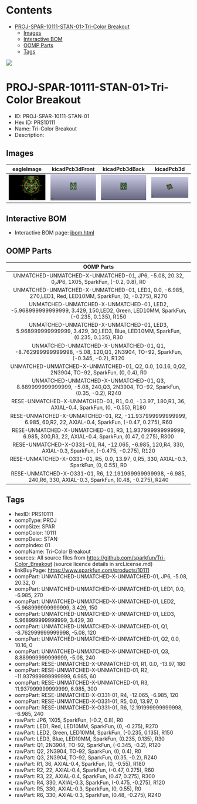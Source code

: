 



Contents
========

* [PROJ-SPAR-10111-STAN-01>Tri-Color Breakout](#proj-spar-10111-stan-01tri-color-breakout)
	* [Images](#images)
	* [Interactive BOM](#interactive-bom)
	* [OOMP Parts](#oomp-parts)
	* [Tags](#tags)
  
![][im]
# PROJ-SPAR-10111-STAN-01>Tri-Color Breakout

- ID: PROJ-SPAR-10111-STAN-01
- Hex ID: PRS10111
- Name: Tri-Color Breakout
- Description: 

## Images
  
  

|eagleImage|kicadPcb3dFront|kicadPcb3dBack|kicadPcb3d|
| :---: | :---: | :---: | :---: |
|[![eagleImage](eagleImage_140.png)](eagleImage_600.png)|[![kicadPcb3dFront](kicadPcb3dFront_140.png)](kicadPcb3dFront_600.png)|[![kicadPcb3dBack](kicadPcb3dBack_140.png)](kicadPcb3dBack_600.png)|[![kicadPcb3d](kicadPcb3d_140.png)](kicadPcb3d_600.png)|

## Interactive BOM

- Interactive BOM page: [ibom.html](kicad/bom/ibom.html)

## OOMP Parts
  

|OOMP Parts|
| :---: |
|UNMATCHED-UNMATCHED-X-UNMATCHED-01, JP6, -5.08, 20.32, 0,JP6, 1X05, SparkFun, (-0.2, 0.8), R0|
|UNMATCHED-UNMATCHED-X-UNMATCHED-01, LED1, 0.0, -6.985, 270,LED1, Red, LED10MM, SparkFun, (0, -0.275), R270|
|UNMATCHED-UNMATCHED-X-UNMATCHED-01, LED2, -5.968999999999999, 3.429, 150,LED2, Green, LED10MM, SparkFun, (-0.235, 0.135), R150|
|UNMATCHED-UNMATCHED-X-UNMATCHED-01, LED3, 5.968999999999999, 3.429, 30,LED3, Blue, LED10MM, SparkFun, (0.235, 0.135), R30|
|UNMATCHED-UNMATCHED-X-UNMATCHED-01, Q1, -8.762999999999998, -5.08, 120,Q1, 2N3904, TO-92, SparkFun, (-0.345, -0.2), R120|
|UNMATCHED-UNMATCHED-X-UNMATCHED-01, Q2, 0.0, 10.16, 0,Q2, 2N3904, TO-92, SparkFun, (0, 0.4), R0|
|UNMATCHED-UNMATCHED-X-UNMATCHED-01, Q3, 8.889999999999999, -5.08, 240,Q3, 2N3904, TO-92, SparkFun, (0.35, -0.2), R240|
|RESE-UNMATCHED-X-UNMATCHED-01, R1, 0.0, -13.97, 180,R1, 36, AXIAL-0.4, SparkFun, (0, -0.55), R180|
|RESE-UNMATCHED-X-UNMATCHED-01, R2, -11.937999999999999, 6.985, 60,R2, 22, AXIAL-0.4, SparkFun, (-0.47, 0.275), R60|
|RESE-UNMATCHED-X-UNMATCHED-01, R3, 11.937999999999999, 6.985, 300,R3, 22, AXIAL-0.4, SparkFun, (0.47, 0.275), R300|
|RESE-UNMATCHED-X-O331-01, R4, -12.065, -6.985, 120,R4, 330, AXIAL-0.3, SparkFun, (-0.475, -0.275), R120|
|RESE-UNMATCHED-X-O331-01, R5, 0.0, 13.97, 0,R5, 330, AXIAL-0.3, SparkFun, (0, 0.55), R0|
|RESE-UNMATCHED-X-O331-01, R6, 12.191999999999998, -6.985, 240,R6, 330, AXIAL-0.3, SparkFun, (0.48, -0.275), R240|

## Tags

- hexID: PRS10111
- oompType: PROJ
- oompSize: SPAR
- oompColor: 10111
- oompDesc: STAN
- oompIndex: 01
- oompName: Tri-Color Breakout
- sources: All source files from https://github.com/sparkfun/Tri-Color_Breakout (source licence details in srcLicense.md)
- linkBuyPage: https://www.sparkfun.com/products/10111
- oompPart: UNMATCHED-UNMATCHED-X-UNMATCHED-01, JP6, -5.08, 20.32, 0
- oompPart: UNMATCHED-UNMATCHED-X-UNMATCHED-01, LED1, 0.0, -6.985, 270
- oompPart: UNMATCHED-UNMATCHED-X-UNMATCHED-01, LED2, -5.968999999999999, 3.429, 150
- oompPart: UNMATCHED-UNMATCHED-X-UNMATCHED-01, LED3, 5.968999999999999, 3.429, 30
- oompPart: UNMATCHED-UNMATCHED-X-UNMATCHED-01, Q1, -8.762999999999998, -5.08, 120
- oompPart: UNMATCHED-UNMATCHED-X-UNMATCHED-01, Q2, 0.0, 10.16, 0
- oompPart: UNMATCHED-UNMATCHED-X-UNMATCHED-01, Q3, 8.889999999999999, -5.08, 240
- oompPart: RESE-UNMATCHED-X-UNMATCHED-01, R1, 0.0, -13.97, 180
- oompPart: RESE-UNMATCHED-X-UNMATCHED-01, R2, -11.937999999999999, 6.985, 60
- oompPart: RESE-UNMATCHED-X-UNMATCHED-01, R3, 11.937999999999999, 6.985, 300
- oompPart: RESE-UNMATCHED-X-O331-01, R4, -12.065, -6.985, 120
- oompPart: RESE-UNMATCHED-X-O331-01, R5, 0.0, 13.97, 0
- oompPart: RESE-UNMATCHED-X-O331-01, R6, 12.191999999999998, -6.985, 240
- rawPart: JP6, 1X05, SparkFun, (-0.2, 0.8), R0
- rawPart: LED1, Red, LED10MM, SparkFun, (0, -0.275), R270
- rawPart: LED2, Green, LED10MM, SparkFun, (-0.235, 0.135), R150
- rawPart: LED3, Blue, LED10MM, SparkFun, (0.235, 0.135), R30
- rawPart: Q1, 2N3904, TO-92, SparkFun, (-0.345, -0.2), R120
- rawPart: Q2, 2N3904, TO-92, SparkFun, (0, 0.4), R0
- rawPart: Q3, 2N3904, TO-92, SparkFun, (0.35, -0.2), R240
- rawPart: R1, 36, AXIAL-0.4, SparkFun, (0, -0.55), R180
- rawPart: R2, 22, AXIAL-0.4, SparkFun, (-0.47, 0.275), R60
- rawPart: R3, 22, AXIAL-0.4, SparkFun, (0.47, 0.275), R300
- rawPart: R4, 330, AXIAL-0.3, SparkFun, (-0.475, -0.275), R120
- rawPart: R5, 330, AXIAL-0.3, SparkFun, (0, 0.55), R0
- rawPart: R6, 330, AXIAL-0.3, SparkFun, (0.48, -0.275), R240



[im]: kicadPcb3d_450.png

